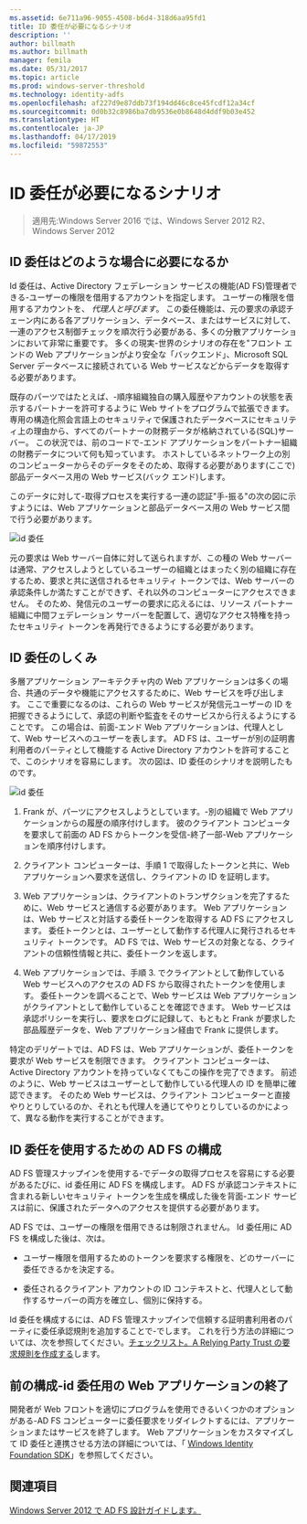 ```yaml
---
ms.assetid: 6e711a96-9055-4508-b6d4-318d6aa95fd1
title: ID 委任が必要になるシナリオ
description: ''
author: billmath
ms.author: billmath
manager: femila
ms.date: 05/31/2017
ms.topic: article
ms.prod: windows-server-threshold
ms.technology: identity-adfs
ms.openlocfilehash: af227d9e87ddb73f194dd46c8ce45fcdf12a34cf
ms.sourcegitcommit: 0d0b32c8986ba7db9536e0b8648d4ddf9b03e452
ms.translationtype: HT
ms.contentlocale: ja-JP
ms.lasthandoff: 04/17/2019
ms.locfileid: "59872553"
---
```

# <a name="when-to-use-identity-delegation"></a>ID 委任が必要になるシナリオ

>適用先:Windows Server 2016 では、Windows Server 2012 R2、Windows Server 2012
  
## <a name="what-is-identity-delegation"></a>ID 委任はどのような場合に必要になるか  
Id 委任は、Active Directory フェデレーション サービスの機能\(AD FS\)管理者できる\-ユーザーの権限を借用するアカウントを指定します。 ユーザーの権限を借用するアカウントを、 *代理人と呼びます*。 この委任機能は、元の要求の承認チェーン内にある各アプリケーション、データベース、またはサービスに対して、一連のアクセス制御チェックを順次行う必要がある、多くの分散アプリケーションにおいて非常に重要です。 多くの現実\-世界のシナリオの存在を"フロント エンドの Web アプリケーションがより安全な「バックエンド」、Microsoft SQL Server データベースに接続されている Web サービスなどからデータを取得する必要があります。  
  
既存のパーツではたとえば、\-順序組織独自の購入履歴やアカウントの状態を表示するパートナーを許可するように Web サイトをプログラムで拡張できます。 専用の構造化照会言語上のセキュリティで保護されたデータベースにセキュリティ上の理由から、すべてのパートナーの財務データが格納されている\(SQL\)サーバー。 この状況では、前のコードで\-エンド アプリケーションをパートナー組織の財務データについて何も知っています。 ホストしているネットワーク上の別のコンピューターからそのデータをそのため、取得する必要があります\(ここで\)部品データベース用の Web サービス\(バック エンド\)します。  
  
このデータに対して\-取得プロセスを実行する一連の認証"手\-振る"の次の図に示すようには、Web アプリケーションと部品データベース用の Web サービス間で行う必要があります。  
  
![id 委任](media/adfs2_identitydelegationconcept.gif)  
  
元の要求は Web サーバー自体に対して送られますが、この種の Web サーバーは通常、アクセスしようとしているユーザーの組織とはまったく別の組織に存在するため、要求と共に送信されるセキュリティ トークンでは、Web サーバーの承認条件しか満たすことができず、それ以外のコンピューターにアクセスできません。 そのため、発信元のユーザーの要求に応えるには、リソース パートナー組織に中間フェデレーション サーバーを配置して、適切なアクセス特権を持ったセキュリティ トークンを再発行できるようにする必要があります。  
  
## <a name="how-does-identity-delegation-work"></a>ID 委任のしくみ  
多層アプリケーション アーキテクチャ内の Web アプリケーションは多くの場合、共通のデータや機能にアクセスするために、Web サービスを呼び出します。 ここで重要になるのは、これらの Web サービスが発信元ユーザーの ID を把握できるようにして、承認の判断や監査をそのサービスから行えるようにすることです。 この場合は、前面\-エンド Web アプリケーションは、代理人として、Web サービスへのユーザーを表します。 AD FS は、ユーザーが別の証明書利用者のパーティとして機能する Active Directory アカウントを許可することで、このシナリオを容易にします。 次の図は、ID 委任のシナリオを説明したものです。  
  
![id 委任](media/adfs2_identitydelegationsteps.gif)  
  
1.  Frank が、パーツにアクセスしようとしています。\-別の組織で Web アプリケーションからの履歴の順序付けします。 彼のクライアント コンピュータを要求して前面の AD FS からトークンを受信\-終了一部\-Web アプリケーションを順序付けします。  
  
2.  クライアント コンピューターは、手順 1 で取得したトークンと共に、Web アプリケーションへ要求を送信し、クライアントの ID を証明します。  
  
3.  Web アプリケーションは、クライアントのトランザクションを完了するために、Web サービスと通信する必要があります。 Web アプリケーションは、Web サービスと対話する委任トークンを取得する AD FS にアクセスします。 委任トークンとは、ユーザーとして動作する代理人に発行されるセキュリティ トークンです。 AD FS では、Web サービスの対象となる、クライアントの信頼性情報と共に、委任トークンを返します。  
  
4.  Web アプリケーションでは、手順 3. でクライアントとして動作している Web サービスへのアクセスの AD FS から取得されたトークンを使用します。 委任トークンを調べることで、Web サービスは Web アプリケーションがクライアントとして動作していることを確認できます。 Web サービスは承認ポリシーを実行し、要求をログに記録して、もともと Frank が要求した部品履歴データを、Web アプリケーション経由で Frank に提供します。  
  
特定のデリゲートでは、AD FS は、Web アプリケーションが、委任トークンを要求が Web サービスを制限できます。 クライアント コンピューターは、Active Directory アカウントを持っていなくてもこの操作を完了できます。 前述のように、Web サービスはユーザーとして動作している代理人の ID を簡単に確認できます。 そのため Web サービスは、クライアント コンピューターと直接やりとりしているのか、それとも代理人を通じてやりとりしているのかによって、異なる動作を実行することができます。  
  
## <a name="configuring-ad-fs-for-identity-delegation"></a>ID 委任を使用するための AD FS の構成  
AD FS 管理スナップインを使用する\-でデータの取得プロセスを容易にする必要があるたびに、id 委任用に AD FS を構成します。 AD FS が承認コンテキストに含まれる新しいセキュリティ トークンを生成を構成した後を背面\-エンド サービスは前に、保護されたデータへのアクセスを提供する必要があります。  
  
AD FS では、ユーザーの権限を借用できるは制限されません。 Id 委任用に AD FS を構成した後は、次は。  
  
-   ユーザー権限を借用するためのトークンを要求する権限を、どのサーバーに委任できるかを決定する。  
  
-   委任されるクライアント アカウントの ID コンテキストと、代理人として動作するサーバーの両方を確立し、個別に保持する。  
  
Id 委任を構成するには、AD FS 管理スナップインで信頼する証明書利用者のパーティに委任承認規則を追加することで\-でします。 これを行う方法の詳細については、次を参照してください。[チェックリスト。A Relying Party Trust の要求規則を作成する](../../ad-fs/deployment/Checklist--Creating-Claim-Rules-for-a-Relying-Party-Trust.md)します。  
  
## <a name="configuring-the-front-end-web-application-for-identity-delegation"></a>前の構成\-id 委任用の Web アプリケーションの終了  
開発者が Web フロントを適切にプログラムを使用できるいくつかのオプションがある\-AD FS コンピューターに委任要求をリダイレクトするには、アプリケーションまたはサービスを終了します。 Web アプリケーションをカスタマイズして ID 委任と連携させる方法の詳細については、「 [Windows Identity Foundation SDK](https://go.microsoft.com/fwlink/?LinkId=122266)」を参照してください。  
  
## <a name="see-also"></a>関連項目
[Windows Server 2012 で AD FS 設計ガイドします。](AD-FS-Design-Guide-in-Windows-Server-2012.md)
